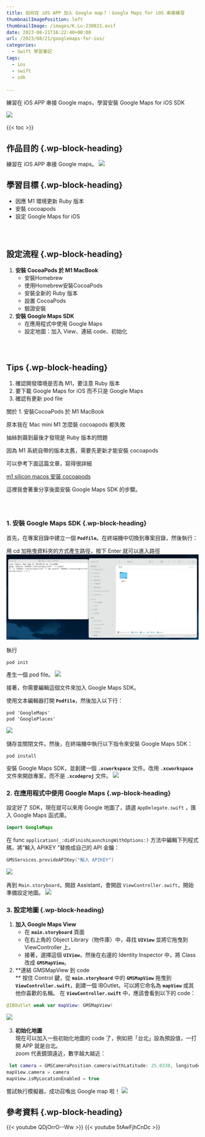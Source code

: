 ```yaml
---
title: 如何在 iOS APP 加入 Google map？｜Google Maps for iOS 串接練習
thumbnailImagePosition: left
thumbnailImage: /images/K.Lu-230821.avif
date: 2023-08-21T16:22:40+00:00
url: /2023/08/21/googlemaps-for-ios/
categories:
  - Swift 學習筆記
tags:
  - ios
  - swift
  - sdk

---
```

練習在 iOS APP 串接 Google maps，學習安裝 Google Maps for iOS SDK
<!--more-->

![](/images/K.Lu-230821.avif)

{{< toc >}}

## 作品目的 {.wp-block-heading}

練習在 iOS APP 串接 Google maps。
![](2023-08-21-at-19.07.17.gif)


## 學習目標 {.wp-block-heading}

  * 因應 M1 環境更新 Ruby 版本
  * 安裝 cocoapods
  * 設定 Google Maps for iOS

<div style="height:30px" aria-hidden="true" class="wp-block-spacer">
</div>

## 設定流程 {.wp-block-heading}

  1. **安裝 CocoaPods 於 M1 MacBook** 
      * 安裝Homebrew
      * 使用Homebrew安裝CocoaPods
      * 安裝全新的 Ruby 版本
      * 設置 CocoaPods
      * 驗證安裝
  2. **安裝 Google Maps SDK** 
      * 在應用程式中使用 Google Maps
      * 設定地圖：加入 View、連結 code、初始化

<div style="height:30px" aria-hidden="true" class="wp-block-spacer">
</div>

## Tips {.wp-block-heading}

  1. 確認開發環境是否為 M1，要注意 Ruby 版本
  2. 要下載 Google Maps for iOS 而不只是 Google Maps
  3. 確認有更新 pod file

關於 1. 安裝CocoaPods 於 M1 MacBook 

原本我在 Mac mini M1 怎麼裝 cocoapods 都失敗

抽絲剝繭到最後才發現是 Ruby 版本的問題

因為 M1 系統自帶的版本太舊，需要先更新才能安裝 cocoapods

可以參考下面這篇文章，寫得很詳細

[m1 silicon macos 安装 cocoapods][1]

這裡我會著重分享後面安裝 Google Maps SDK 的步驟。

<div style="height:30px" aria-hidden="true" class="wp-block-spacer">
</div>

### **1. 安裝 Google Maps SDK** {.wp-block-heading}

首先，在專案目錄中建立一個 **`Podfile`**。在終端機中切換到專案目錄，然後執行：

用 cd 加拖曳資料夾的方式產生路徑，按下 Enter 就可以進入路徑
![](2023-08-21-at-19.22.30.gif)


執行 
```pod
pod init
```

產生一個 pod file。
![](2023-08-21-at-19.24.29.avif)

接著，你需要編輯這個文件來加入 Google Maps SDK。

使用文本編輯器打開 **`Podfile`**，然後加入以下行：

```pod
pod 'GoogleMaps'
pod 'GooglePlaces'
```

![](2023-08-21-at-18.08.53.avif)

儲存並關閉文件。然後，在終端機中執行以下指令來安裝 Google Maps SDK：
```pod
pod install
```

安裝 Google Maps SDK，並創建一個 **`.xcworkspace`** 文件。改用 **`.xcworkspace`** 文件來開啟專案，而不是 **`.xcodeproj`** 文件。
![](2023-08-21-at-19.26.48.avif)


### **2. 在應用程式中使用 Google Maps** {.wp-block-heading}

設定好了 SDK，現在就可以來用 Google 地圖了，請選 `AppDelegate.swift` ，匯入 Google Maps 函式庫。

``` swift
import GoogleMaps
```

在 func `application(_:didFinishLaunchingWithOptions:)` 方法中編輯下列程式碼，將”輸入 APIKEY ”替換成自己的 API 金鑰：

```swift
GMSServices.provideAPIKey("輸入 APIKEY")
```

![](2023-08-21-at-19.29.13.avif)

再到 `Main.storyboard`，開啟 Assistant，會開啟 `ViewController.swift`，開始準備設定地圖。
![](2023-08-21-at-19.33.30.avif)


### **3. 設定地圖** {.wp-block-heading}

  1. **加入 Google Maps View** 
      * 在 **`main.storyboard`** 頁面
      * 在右上角的 Object Library（物件庫）中，尋找 **`UIView`** 並將它拖曳到 ViewController 上。
      * 接著，選擇這個 **`UIView`**，然後在右邊的 Identity Inspector 中，將 Class 改成 **`GMSMapView`**。
  2. **連結 GMSMapView 到 code  
** 按住 Control 鍵，從 **`main.storyboard`** 中的 **`GMSMapView`** 拖曳到 **`ViewController.swift`**，創建一個 IBOutlet。可以將它命名為 **`mapView`** 或其他你喜歡的名稱。 在 **`ViewController.swift`** 中，應該會看到以下的 code：

``` swift
@IBOutlet weak var mapView: GMSMapView!
```

![](2023-08-21-at-19.01.46.avif)

<ol start="3">
  <li>
    <strong>初始化地圖<br /></strong>現在可以加入一些初始化地圖的 code 了，例如把「台北」設為預設值，一打開 APP 就是台北。<br />zoom 代表鏡頭遠近，數字越大越近：
  </li>
</ol>

```swift
 let camera = GMSCameraPosition.camera(withLatitude: 25.0330, longitude: 121.5654, zoom: 12.0) // 台北的經緯度
mapView.camera = camera
mapView.isMyLocationEnabled = true
```

嘗試執行模擬器，成功召喚出 Google map 啦！
![](2023-08-21-at-19.07.17.gif)




## 參考資料 {.wp-block-heading}

{{< youtube QDjOrrO--Ww >}}
{{< youtube 5tAwFjhCnDc >}}


 [1]: http://wiki.ducafecat.tech/blog/flutter-tips/3-m1-macos-install-cocoapods.html(在新分頁中開啟)
 [2]: https://developers.google.com/maps/documentation/ios-sdk?hl=zh-tw